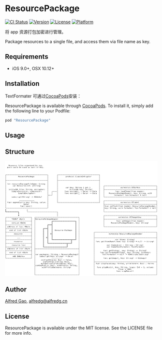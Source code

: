 # ResourcePackage

[![CI Status](http://img.shields.io/travis/1Fr3dG/ResourcePackage.svg?style=flat)](https://travis-ci.org/1Fr3dG/ResourcePackage)
[![Version](https://img.shields.io/cocoapods/v/ResourcePackage.svg?style=flat)](http://cocoapods.org/pods/ResourcePackage)
[![License](https://img.shields.io/cocoapods/l/ResourcePackage.svg?style=flat)](http://cocoapods.org/pods/ResourcePackage)
[![Platform](https://img.shields.io/cocoapods/p/ResourcePackage.svg?style=flat)](http://cocoapods.org/pods/ResourcePackage)

将 app 资源打包加密进行管理。

Package resources to a single file, and access them via file name as key.

## Requirements

* iOS 9.0+, OSX 10.12+

## Installation

TextFormater 可通过[CocoaPods](http://cocoapods.org)安装：

ResourcePackage is available through [CocoaPods](http://cocoapods.org). To install
it, simply add the following line to your Podfile:

```ruby
pod "ResourcePackage"
```

## Usage


## Structure
![Structure](structure.png)

## Author

[Alfred Gao](http://alfredg.org), [alfredg@alfredg.cn](mailto:alfredg@alfredg.cn)

## License

ResourcePackage is available under the MIT license. See the LICENSE file for more info.

